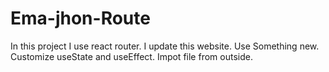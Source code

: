 # Ema-jhon-Route

In this project I use react router. I update this website. Use Something new. Customize useState and useEffect. Impot file from outside.

